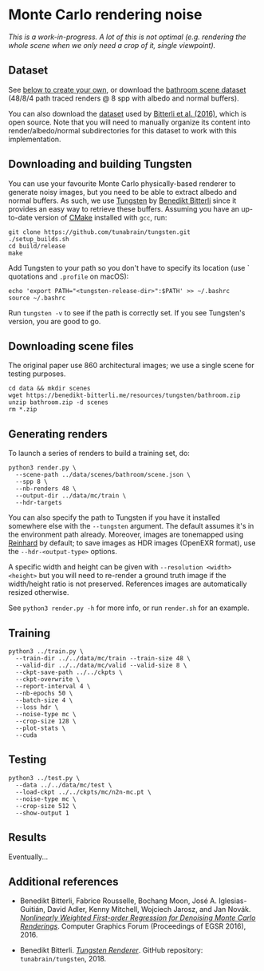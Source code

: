 # Monte Carlo rendering noise

*This is a work-in-progress. A lot of this is not optimal (e.g. rendering the whole scene when we only need a crop of it, single viewpoint).*

## Dataset 

See [below to create your own](#generating-renders), or download the [bathroom scene dataset](https://mcgill-my.sharepoint.com/:u:/g/personal/joey_litalien_mail_mcgill_ca/ESrJBzcYK0VDiapi_-NiFXQBk1GkMUqJw5zeJVzQ0VxJjg?e=ZhEmCv) (48/8/4 path traced renders @ 8 spp with albedo and normal buffers).

You can also download the [dataset](https://benedikt-bitterli.me/nfor/denoising-data.zip) used by [Bitterli et al. (2016)](https://benedikt-bitterli.me/nfor/), which is open source. Note that you will need to manually organize its content into render/albedo/normal subdirectories for this dataset to work with this implementation.

## Downloading and building Tungsten

You can use your favourite Monte Carlo physically-based renderer to generate noisy images, but you need to be able to extract albedo and normal buffers. As such, we use [Tungsten](https://github.com/tunabrain/tungsten) by [Benedikt Bitterli](https://benedikt-bitterli.me) since it provides an easy way to retrieve these buffers. Assuming you have an up-to-date version of [CMake](https://cmake.org/download/) installed with `gcc`, run:

```
git clone https://github.com/tunabrain/tungsten.git
./setup_builds.sh
cd build/release
make
```

Add Tungsten to your path so you don't have to specify its location (use &#96; quotations and `.profile` on macOS):
```
echo 'export PATH="<tungsten-release-dir>":$PATH' >> ~/.bashrc
source ~/.bashrc
```

Run `tungsten -v` to see if the path is correctly set. If you see Tungsten's version, you are good to go.

## Downloading scene files

The original paper use 860 architectural images; we use a single scene for testing purposes.

```
cd data && mkdir scenes
wget https://benedikt-bitterli.me/resources/tungsten/bathroom.zip
unzip bathroom.zip -d scenes
rm *.zip
```

## Generating renders
To launch a series of renders to build a training set, do:

```
python3 render.py \
  --scene-path ../data/scenes/bathroom/scene.json \
  --spp 8 \
  --nb-renders 48 \
  --output-dir ../data/mc/train \
  --hdr-targets
```

You can also specify the path to Tungsten if you have it installed somewhere else with the `--tungsten` argument. The default assumes it's in the environment path already. Moreover, images are tonemapped using [Reinhard](https://www.cs.utah.edu/~reinhard/cdrom/) by default; to save images as HDR images (OpenEXR format), use the `--hdr-<output-type>` options.

A specific width and height can be given with `--resolution <width> <height>` but you will need to re-render a ground truth image if the width/height ratio is not preserved. References images are automatically resized otherwise.

See `python3 render.py -h` for more info, or run `render.sh` for an example.

## Training
```
python3 ../train.py \
  --train-dir ../../data/mc/train --train-size 48 \
  --valid-dir ../../data/mc/valid --valid-size 8 \
  --ckpt-save-path ../../ckpts \
  --ckpt-overwrite \
  --report-interval 4 \
  --nb-epochs 50 \
  --batch-size 4 \
  --loss hdr \
  --noise-type mc \
  --crop-size 128 \
  --plot-stats \
  --cuda
```

## Testing
```
python3 ../test.py \
  --data ../../data/mc/test \
  --load-ckpt ../../ckpts/mc/n2n-mc.pt \
  --noise-type mc \
  --crop-size 512 \
  --show-output 1
```

## Results
Eventually...


## Additional references

* Benedikt Bitterli, Fabrice Rousselle, Bochang Moon, José A. Iglesias-Guitián, David Adler, Kenny Mitchell, Wojciech Jarosz, and Jan Novák. [*Nonlinearly Weighted First-order Regression
for Denoising Monte Carlo Renderings*](https://benedikt-bitterli.me/nfor/). Computer Graphics Forum (Proceedings of EGSR 2016), 2016.

* Benedikt Bitterli. [*Tungsten Renderer*](https://github.com/tunabrain/tungsten). GitHub repository: `tunabrain/tungsten`, 2018.
